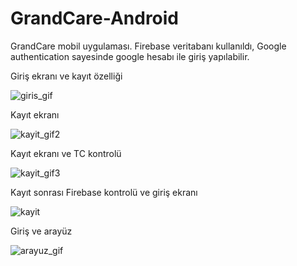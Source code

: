 # GrandCare-Android

GrandCare mobil uygulaması. Firebase veritabanı kullanıldı, Google authentication sayesinde google hesabı ile giriş yapılabilir.

Giriş ekranı ve kayıt özelliği

![giris_gif](https://user-images.githubusercontent.com/48437555/159160249-b86e3c2e-d3e6-4cd9-bd34-a000b154c103.gif)

Kayıt ekranı

![kayit_gif2](https://user-images.githubusercontent.com/48437555/159160565-882a7fde-cbf5-4281-8011-a82dcc42a277.gif)

Kayıt ekranı ve TC kontrolü

![kayit_gif3](https://user-images.githubusercontent.com/48437555/159161154-9d5d91cd-a17b-4568-bcd7-f306528cc6a9.gif)

Kayıt sonrası Firebase kontrolü ve giriş ekranı

![kayit](https://user-images.githubusercontent.com/48437555/159161297-cfeeebdb-d71f-4555-a56c-c96bde061688.png)

Giriş ve arayüz

![arayuz_gif](https://user-images.githubusercontent.com/48437555/159161622-5e49bf54-c785-473d-9a99-17ff0d348e0b.gif)
